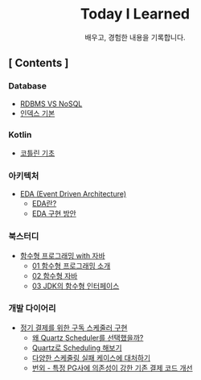 <div align="center">

# Today I Learned
배우고, 경험한 내용을 기록합니다.

</div>

## [ Contents ]
### Database

- [RDBMS VS NoSQL](Database/RDBMS%20VS%20NoSQL.md)
- [인덱스 기본](Database/인덱스%20기본.md)

### Kotlin

- [코틀린 기초](Kotlin/코틀린%20기초.md)

### 아키텍처
- [EDA (Event Driven Architecture)](Architecture/EDA/README.md)
  - [EDA란?](Architecture/EDA/EDA란.md)
  - [EDA 구현 방안](Architecture/EDA/EDA%20구현방안.md)

### 북스터디
- [함수형 프로그래밍 with 자바](북스터디/함수형%20프로그래밍%20with%20자바/README.md)
  - [01 함수형 프로그래밍 소개](북스터디/함수형%20프로그래밍%20with%20자바/01%20함수형%20프로그래밍%20소개.md)
  - [02 함수형 자바](북스터디/함수형%20프로그래밍%20with%20자바/02%20함수형%20자바.md)
  - [03 JDK의 함수형 인터페이스](북스터디/함수형%20프로그래밍%20with%20자바/03%20JDK의%20함수형%20인터페이스.md)

### 개발 다이어리

- [정기 결제를 위한 구독 스케줄러 구현](dev-diaries/quartz-scheduler/README.md)
  - [왜 Quartz Scheduler를 선택했을까?](dev-diaries/quartz-scheduler/step1%20쿼츠%20스케줄러%20도입.md)
  - [Quartz로 Scheduling 해보기](dev-diaries/quartz-scheduler/step2%20쿼츠%20스케줄러%20구현.md)
  - [다양한 스케줄링 실패 케이스에 대처하기](dev-diaries/quartz-scheduler/step3%20실패%20케이스.md)
  - [번외 - 특정 PG사에 의존성이 강한 기존 결제 코드 개선](dev-diaries/quartz-scheduler/step4%20레거시%20개선.md)